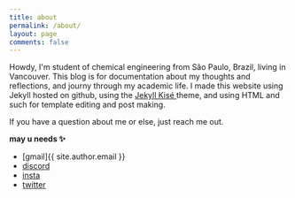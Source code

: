 ```yaml
---
title: about 
permalink: /about/
layout: page
comments: false
---
```


Howdy, I'm student of chemical engineering from São Paulo, Brazil, living in Vancouver. This blog is for documentation about my thoughts and reflections, and journy through my academic life. I made this website using Jekyll hosted on github, using the [Jekyll Kisé ](https://jamstackthemes.dev/theme/jekyll-klise/)theme, and using HTML and such for template editing and post making.

If you have a question about me or else, just reach me out.

**may u needs ✨**

- [gmail]{{ site.author.email }}
- [discord](https://discordapp.com/users/788123099748630567)
- [insta](https://www.instagram.com/henri.boteon/)
- [twitter](https://twitter.com/pistachihoni)
